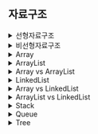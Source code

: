 ## 자료구조
<details>
  <summary>선형자료구조</summary>
  <div markdown="1">
    
  하나의 자료 뒤에 하나의 자료가 존재하는 것이다.  
  자료들 간의 앞 뒤 관계가 1:1의 선형관계  
  배열, 리스트, 스택, 큐 등
  </div>
</details>
<details>
  <summary>비선형자료구조</summary>
  <div markdown="1">
    
  하나의 자료 뒤에 여러개의 자료가 존재할 수 있는 것이다.  
  자료들 간의 앞 뒤관계가 1:n 또는 n:n 이다.  
  트리, 그래프 등 계층적 구조를 나타내기에 적합하다.  
  </div>
</details>
<details>
  <summary>Array</summary>
  <div markdown="1">
  
  논리적 저장 순서와 물리적 저장 순서가 일치하는 자료구조이다.  
  따라서 인덱스로 원소에 접근할 수 있다.  
  해당 원소의 인덱스를 알고 있다면 O(1) 으로 접근이 가능하다.  
  하지만 원소의 삽입 또는 삭제의 경우 shift 가 발생할 수 있기에 최악의 경우 O(N) 이 소요된다.  
  **길이가 고정적이다.**  
  기본형과 참조형 모두 저장가능하다.  
  하나의 배열에 한 가지 타입만 저장이 가능하다.  
  length 프로퍼티를 통해 배열의 길이를 알 수 있다.
  </div>
 </details>
<details>
  <summary>ArrayList</summary>
  <div markdown="1">
  
  내부적으로는 배열로 구현되어 있는 선형자료구조이다.  
  배열의 특징을 모두 갖고 있다.  
  배열과의 가장 큰 차이는 **길이가 가변적이라는 것이다.**  
  배열의 크기를 자동으로 늘려준다.  
    내부 capcity 변수를 통해 배열의 크기를 자동으로 늘려준다.  
    배열에 데이터가 추가되어 배열의 길이가 capacity 와 같아지면  
    기존 capacity 의 1.5배 크기의 배열을 만들고 기존 배열을 복사하여 옮긴다.  
  참조형만 저장 가능하다.  
  여러가지 타입의 원소를 저장할 수 있다.  
  기본형의 경우 래퍼클래스를 사용해 저장한다.  
  제네릭 사용이 가능하다.  
  size() 메소드로 길이를 알 수 있다.  
  </div>
 </details>
<details>
  <summary>Array vs ArrayList</summary>
  <div markdown="1">
  
  Array 와 ArrayList 모두 연속된 공간에 데이터를 저장하는 선형자료구조이다.  
  ArrayList 도 내부적으로는 배열로 구현되어 있다.  
  둘 다 인덱스를 사용할 수 있다.  
  접근 시에는 O(1), 검색 시에는 O(N), 추가, 삭제 시에는 O(N) 이 걸린다.  
  데이터의 변경이 적고 조회가 많은 경우 효율적인 자료구조이다.  
    
  가장 큰 차이점은 길이가 가변적인지 고정적인지이다.  
  Array 의 경우 길이가 고정적이고 ArrayList 는 가변적이다.  
  Array 는 다차원이 가능하지만 ArrayList 는 단일차원만 가능하다.  
  Array 는 기본형과 참조형 모두 저장 가능하지만, ArrayList 는 참조형만 저장 가능하다.  
  ArrayList 는 제네릭을 사용할 수 있다.  
  Array 는 length 프로퍼티를 통해 길이를 알 수 있고 ArrayList 는 size() 메소드를 통해 알 수 있다.
  </div>
 </details>
<details>
  <summary>LinkedList</summary>
  <div markdown="1">
  
  요소들간의 연결을 통해 리스트를 구현한 선형자료구조이다.  
  노드라 불리는 각 요소들은 데이터와 포인터를 가지고 있다.  
  포인터에는 연결된 노드의 주소 정보가 담겨있다.  
  원하는 위치의 앞, 뒤 노드를 알고 있는 경우 O(1) 에 삽입, 삭제가 가능하다.  
  하지만 앞,뒤 노드를 모르는 경우 순차 탐색을 거치기 때문에 O(N) 이 소요된다.  
  Array 는 Stack 영역에 할당되지만 LinkedList 는 Heap 영역에 할당된다.  
  요소가 추가, 삭제되는 런타임시에 메모리에 할당되는 동적 메모리 할당이다.  
  
  </div>
 </details>
<details>
  <summary>Array vs LinkedList</summary>
  <div markdown="1">
  
  Array 는 임의 접근을 지원한다.  
  인덱스를 통해 요소들에 접근하며 O(1) 이다.  
  LinkedList 는 순차 탐색을 통해 요소에 접근하며 O(N) 이다. 
    
  Array 는 삽입, 삭제 시 shift 가 발생하여 O(N) 이다.  
  LinkedList 는 연결된 노드의 포인터만 수정하면 되기 때문에 O(1) 이다.  
  
  Array 는 컴파일 시 메모리에 할당이 되는 정적 메모리 할당이다.  
  LinkedList 는 요소가 추가, 삭제되는 런타임에 메모리에 할당되는 동적 메모리 할당이다.  
    
  Array 는 스택 영역에 메모리가 할당되며, LinkedList 는 힙 영역에 메모리가 할당된다.
    
  데이터의 변경이 적고 조회가 많은 경우 Array, 변경이 많고 조회가 적은 경우는 LinkedList 를 사용하는 것이 효율적이다.  
  LinkedList 는 데이터와 포인터를 저장하기 때문에 포인터라는 오버헤드가 발생한다.  
  </div>
 </details>
<details>
  <summary>ArrayList vs LinkedList</summary>
  <div markdown="1">
  
  ArrayList 는 길이가 가변적이나 내부적으로는 배열로 구현되어 있기 때문에 길이 변경 시 배열의 복사가 이뤄진다.  
  LinkedLisst 는 한 개의 노드에 다른 노드에 대한 참조만 가지고 있기 때문에 공간적 제약을 받지 않는다.  
    
  요소에 대한 접근 시에는 ArrayList 는 O(1), LinkedList 는 O(N) 이다.  
  추가 시에는 ArrayList 는 여유 공간이 있는 경우 O(1) 이지만 여유 공간이 없는 경우 O(N) 이다.  
  삽입, 삭제 시에는 ArrayList 는 shift 가 발생한다. LinkedList 는 연결된 노드의 포인터만 변경하면 된다. 
    
  LinkedList 는 데이터와 포인터를 저장하기 때문에 포인터라는 오버헤드가 발생한다.  
  </div>
 </details>
 <details>
  <summary>Stack</summary>
  <div markdown="1">
    
  나중에 들어온 데이터가 먼저 나가는 **후입선출(LIFO)** 방식의 선형자료구조이다.  
  박스를 차곡차곡 쌓는 형태라 볼 수 있다.  
  삽입과 삭제가 한 방향에서만 이루어진다.  
  콜스택, 재귀, 브라우저의 뒤로가기, DFS, 안드로이드의 액티비티 등에서 사용된다. 
  
  </div>
</details>
<details>
  <summary>Queue</summary>
  <div markdown="1">
    
  먼저 들어온 데이터가 먼저 나가는 **선입선출(FIFO)** 방식의 선형자료구조이다.  
  한 줄로 늘어선 대기줄을 예로 들 수 있다.  
  front 에서만 삭제되고 rear 에서만 삽입된다.  
  큐는 인터페이스
  </div>
</details>
  
<details>
  <summary>Tree</summary>
  <div markdown="1">
    
  계층적 관계를 표현하는 비선형자료구조이다.  
  값을 가진 노드와 이를 연결하는 간선으로 이루어져있다.  
  사이클이 없는 방향그래프인 DAG 의 한 종류이다.  
      
  **Binary Tree (이진트리)**  
    
  자식 노드가 최대 두개인 노드들로 구성된 트리이다.  
    
  **트리순회방식**  
    
    - 전위순회(pre-order)  
      각 루트를 순차적으로 먼저 방문하는 방식  
      루트 -> 왼쪽자식 -> 오른쪽자식
      1 2 4 8 9 5 10 11 3 6 13 7 14  
      
    - 중위순회(in-order)  
      왼쪽 하위 트리를 방문 후 루트를 방문하는 방식  
      왼쪽자식 -> 루트 -> 오른쪽자식  
      8 4 9 2 10 5 11 1 6 13 3 14 7  
      
    - 후위순회(post-order)  
      왼쪽 하위 트리부터 모두 방문 후 루트를 방문하는 방식  
      왼쪽자식 -> 오른쪽자식 -> 루트  
      8 9 4 2 10 11 5 2 13 6 14 7 3 1  
      
    - 레벨순회(level-order)  
      1 2 3 4 5 6 7 8 9 10 11 13 14  
    
  **Complete Binary Tree(완전 이진트리)**  
      
  마지막 레벨을 제외하고 트리의 모든 레벨이 완전히 채워져 있는 트리이다.  
  마지막 레벨은 완전히 채워져 있지 않아도 되지만 왼쪽부터 채워져 있어야 한다.  
    
  ---
    
  **Full Binary Tree(정 이진트리)**  
      
  모든 노드가 0개 또는 2개의 자식 노드를 갖는 이진트리이다.  
      
  ---  
    
  **Perfect Binary Tree(포화 이진트리)**  
      
  정 이진트리이면서 완전 이진트리인 트리이다.  
  마지막 레벨을 포함하여 모든 레벨이 완전히 채워져 있다.  
      
  ---  
    
  **Binary Search Tree, BST(이진 탐색 트리)**  
      
  이진트리의 일종으로 이진 탐색과 연결리스트의 장점을 합쳐 효율적인 탐색이 가능하고  
    데이터의 삽입, 삭제가 가능한 트리이다.  
      
  이진 탐색 : 탐색이 O(logN) 이지만 삽입, 삭제가 불가능함  
  연결리스트 : 삽입, 삭제가 O(1) 이지만 탐색이 O(N) 으로 비효율적임  
      
  **특징**  
  1. 각 노드의 왼쪽 자식은 루트보다 작거나 같다.  
  2. 각 노드의 오른쪽 자식은 루트보다 크거나 같다.  
  3. 중복된 노드가 없어야 한다.  
  4. 중위순회방식으로 순회할 경우 오름차순 정렬이 된다.  
      
  ---  
    
  **Heap(힙)**  
      
  완전이진트리의 일종으로 최댓값과 최솟값을 빠르게 찾아낼 수 있는 자료구조이다.  
    
  최대힙 : 부모 노드의 키 값이 항상 자식 노드의 키 값보다 큰 힙  
  최소힙 : 부모 노드의 키 값이 항상 자식 노드의 키 값보다 작은 힙  
      
  ---  
      
  **Red Black Tree, RBT(레드-블랙 트리)**  
      
  
  이진탐색트리를 기반으로 한 트리 자료구조이다.  
  이진탐색트리는 평균적인 경우 탐색, 삽입, 제거 연산에 O(logN) 의 시간복잡도를 가진다.  
  하지만 최악의 경우(한쪽으로 치우친 이진탐색트리)에는 O(N) 의 시간복잡도를 가진다.  
  이를 보완하기 위해 트리의 균형을 잡고 최악의 경우에도 O(logN) 의 시간복잡도를 보장해주는  
  균형잡힌 트리의 일종이다.  
    
  **RBT 의 특징**  
  1. 모든 노드는 레드 혹은 블랙의 색깔을 가진다.  
  2. 루트 노드는 항상 블랙이다.  
  3. 리프 노드는 항상 블랙이다. (NIL)   
  4. 레드 노드는 연속으로 나올 수 없다.  
  5. 모든 리프노드에서 루트노드까지의 블랙노드의 갯수는 같다.  
  * 노드의 자식이 없는 경우 NIL 을 삽입한다. (더미노드)  
  * 루트 노드에서 리프 노드 까지의 최대 경로는 최소 경로의 2배 보다 작다.  
      
  **Double Red 해결법**  
    
  **Restructuring** : 삼촌 노드가 블랙인 경우에 수행한다.  
        
  1. 자신, 부모, 부모의 부모를 오름차순 정렬한다.  
  2. 가운데 노드를 부모 노드로, 나머지 노드를 자식 노드로 정한다.  
  3. 부모는 블랙, 자식들은 레드로 정한다.  
      
  **Recoloring** : 삼촌 노드가 레드인 경우에 수행한다.  
      
  1. 부모와 삼촌 노드를 블랙으로, 부모의 부모를 레드로 정한다.  
  2. 부모의 부모가 루트가 아닐 경우 Double Red 가 다시 발생할 수 있다.  
      
  </div>
</details>

  
